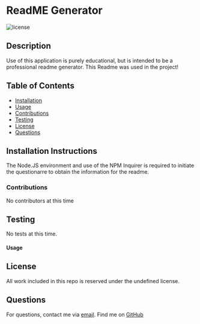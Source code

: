 
  # ReadME Generator
  ![license](https://img.shields.io/badge/license-MIT-blue)
  ## Description
  Use of this application is purely educational, but is intended to be a professional readme generator. This Readme was used in the project! 
  ## Table of Contents
  - [Installation](#installation)
  - [Usage](#usage)
  - [Contributions](#contributions)
  - [Testing](#testing)
  - [License](#license)
  - [Questions](#questions)
  ## Installation Instructions
  The Node.JS environment and use of the NPM Inquirer is required to initiate the questionarre to obtain the information for the readme.
  ### Contributions
  No contributors at this time
  ## Testing
  No tests at this time.
  #### Usage
  
  ## License
  All work included in this repo is reserved under the undefined license.
  ## Questions
  For questions, contact me via <a href="mailto:victor.m.kennedy@gmail.com">email</a>.
  Find me on <a href="https://github.com/Victorini1">GitHub</a>